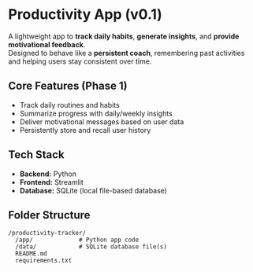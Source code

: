 # Productivity App (v0.1)

A lightweight app to **track daily habits**, **generate insights**, and **provide motivational feedback**.  
Designed to behave like a **persistent coach**, remembering past activities and helping users stay consistent over time.

## Core Features (Phase 1)
- Track daily routines and habits
- Summarize progress with daily/weekly insights
- Deliver motivational messages based on user data
- Persistently store and recall user history

## Tech Stack
- **Backend:** Python
- **Frontend:** Streamlit
- **Database:** SQLite (local file-based database)

## Folder Structure
```
/productivity-tracker/
  /app/             # Python app code
  /data/            # SQLite database file(s)
  README.md
  requirements.txt
```
